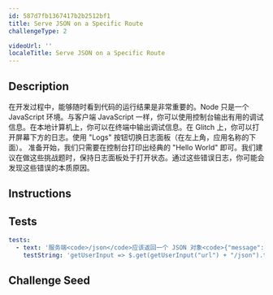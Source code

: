 ```yaml
---
id: 587d7fb1367417b2b2512bf1
title: Serve JSON on a Specific Route
challengeType: 2

videoUrl: ''
localeTitle: Serve JSON on a Specific Route
---
```


## Description
<section id='description'>
在开发过程中，能够随时看到代码的运行结果是非常重要的。Node 只是一个 JavaScript 环境。与客户端 JavaScript 一样，你可以使用控制台输出有用的调试信息。在本地计算机上，你可以在终端中输出调试信息。在 Glitch 上，你可以打开屏幕下方的日志。使用 "Logs" 按钮切换日志面板（在左上角，应用名称的下面）。
准备开始，我们只需要在控制台打印出经典的 "Hello World" 即可。我们建议在做这些挑战题时，保持日志面板处于打开状态。通过这些错误日志，你可能会发现这些错误的本质原因。
</section>

## Instructions
<section id='instructions'>

</section>

## Tests
<section id='tests'>

```yml
tests:
  - text: '服务端<code>/json</code>应该返回一个 JSON 对象<code>{"message": "Hello json"}</code>'
    testString: 'getUserInput => $.get(getUserInput("url") + "/json").then(data => { assert.equal(data.message, "Hello json", "服务端 \"/json\" 没有返回正确的数据"); }, xhr => { throw new Error(xhr.responseText); })'

```

</section>

## Challenge Seed
<section id='challengeSeed'>















</section>

              